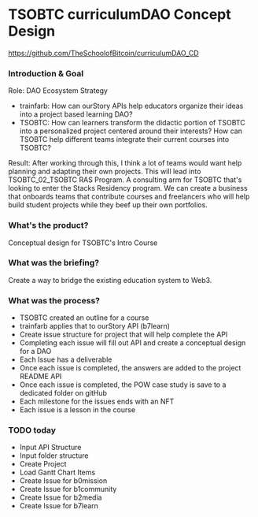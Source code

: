 # TSOBTC curriculumDAO Concept Design
https://github.com/TheSchoolofBitcoin/curriculumDAO_CD
### Introduction & Goal
Role: DAO Ecosystem Strategy
- trainfarb: How can ourStory APIs help educators organize their ideas into a project based learning DAO?
- TSOBTC: How can learners transform the didactic portion of TSOBTC into a personalized project centered around their interests? How can TSOBTC help different teams integrate their current courses into TSOBTC?

Result: After working through this, I think a lot of teams would want help planning and adapting their own projects. This will lead into TSOBTC_02_TSOBTC RAS Program. A consulting arm for TSOBTC that's looking to enter the Stacks Residency program. We can create a business that onboards teams that contribute courses and freelancers who will help build student projects while they beef up their own portfolios.

### What's the product?
Conceptual design for TSOBTC's Intro Course

### What was the briefing?
Create a way to bridge the existing education system to Web3.

### What was the process?
- TSOBTC created an outline for a course
- trainfarb applies that to ourStory API (b7learn)
- Create issue structure for project that will help complete the API
- Completing each issue will fill out API and create a conceptual design for a DAO
- Each Issue has a deliverable
- Once each issue is completed, the answers are added to the project README API
- Once each issue is completed, the POW case study is save to a dedicated folder on gitHub
- Each milestone for the issues ends with an NFT
- Each issue is a lesson in the course

### TODO today
- Input API Structure
- Input folder structure
- Create Project
- Load Gantt Chart Items
- Create Issue for b0mission
- Create Issue for b1community
- Create Issue for b2media
- Create Issue for b7learn

